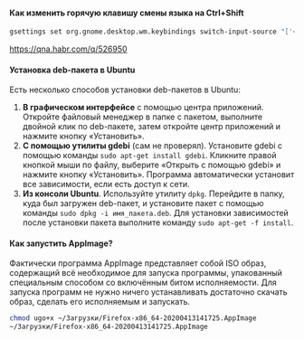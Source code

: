 #### Как изменить горячую клавишу смены языка на Ctrl+Shift
``` bash
gsettings set org.gnome.desktop.wm.keybindings switch-input-source "['<Shift>Control_L']"
```

https://qna.habr.com/q/526950

#### Установка deb-пакета в Ubuntu

Есть несколько способов установки deb-пакетов в Ubuntu:

1. **В графическом интерфейсе** с помощью центра приложений. Откройте файловый менеджер в папке с пакетом, выполните двойной клик по deb-пакете, затем откройте центр приложений и нажмите кнопку «Установить».
2. **С помощью утилиты gdebi** (сам не проверял). Установите gdebi с помощью команды `sudo apt-get install gdebi`. Кликните правой кнопкой мыши по файлу, выберите «Открыть с помощью gdebi» и нажмите кнопку «Установить». Программа автоматически установит все зависимости, если есть доступ к сети.
3. **Из консоли Ubuntu**. Используйте утилиту `dpkg`. Перейдите в папку, куда был загружен deb-пакет, и установите пакет с помощью команды `sudo dpkg -i имя_пакета.deb`. Для установки зависимостей после установки пакета выполните команду `sudo apt-get -f install`.

#### Как запустить AppImage?
Фактически программа AppImage представляет собой ISO образ, содержащий всё необходимое для запуска программы, упакованный специальным способом со включённым битом исполняемости. Для запуска программ не нужно ничего устанавливать достаточно скачать образ, сделать его исполняемым и запускать.

``` bash
chmod ugo+x ~/Загрузки/Firefox-x86_64-20200413141725.AppImage
~/Загрузки/Firefox-x86_64-20200413141725.AppImage
```


